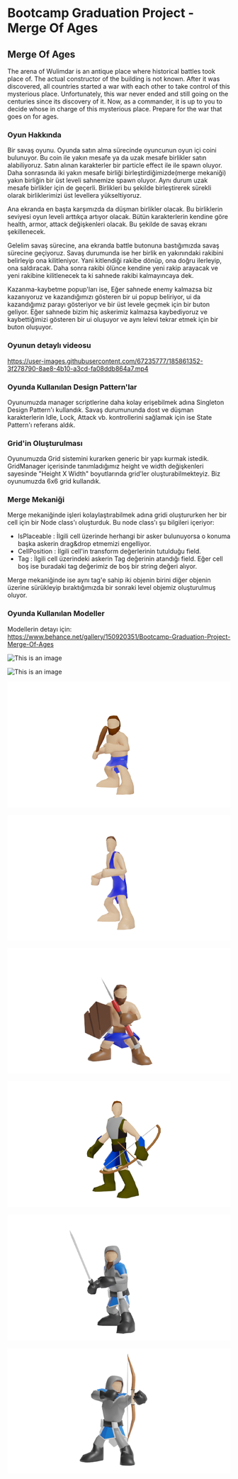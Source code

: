 # Bootcamp Graduation Project - Merge Of Ages

<h2>Merge Of Ages</h2>
The arena of Wulimdar is an antique place where historical battles took place of. The actual constructor of the building is not known. After it was discovered, all countries started a war with each other to take control of this mysterious place. Unfortunately, this war never ended and still going on the centuries since its discovery of it. Now, as a commander, it is up to you to decide whose in charge of this mysterious place. Prepare for the war that goes on for ages.

<h3>Oyun Hakkında</h3>

 Bir savaş oyunu.
 Oyunda satın alma sürecinde oyuncunun oyun içi coini bulunuyor. Bu coin ile yakın mesafe ya da uzak mesafe birlikler satın alabiliyoruz.
 Satın alınan karakterler bir particle effect ile ile spawn oluyor.
 Daha sonrasında iki yakın mesafe birliği birleştirdiğimizde(merge mekaniği) yakın birliğin bir üst leveli sahnemize spawn oluyor.
 Aynı durum uzak mesafe birlikler için de geçerli. Birlikleri bu şekilde birleştirerek sürekli olarak birliklerimizi üst levellera yükseltiyoruz.
 
 Ana ekranda en başta karşımızda da düşman birlikler olacak. Bu birliklerin seviyesi oyun leveli arttıkça artıyor olacak.
 Bütün karakterlerin kendine göre health, armor, attack değişkenleri olacak.
 Bu şekilde de savaş ekranı şekillenecek.
 
 Gelelim savaş sürecine,
 ana ekranda battle butonuna bastığımızda savaş sürecine geçiyoruz.
 Savaş durumunda ise her birlik en yakınındaki rakibini belirleyip ona kilitleniyor.
 Yani kitlendiği rakibe dönüp, ona doğru ilerleyip, ona saldıracak.
 Daha sonra rakibi ölünce kendine yeni rakip arayacak ve yeni rakibine kilitlenecek ta ki sahnede rakibi kalmayıncaya dek.
 
 Kazanma-kaybetme popup'ları ise,
 Eğer sahnede enemy kalmazsa biz kazanıyoruz ve kazandığımızı gösteren bir ui popup beliriyor, ui da kazandığımız parayı gösteriyor ve 
 bir üst levele geçmek için bir buton geliyor.
 Eğer sahnede bizim hiç askerimiz kalmazsa kaybediyoruz ve kaybettiğimizi gösteren bir ui oluşuyor ve aynı lelevi tekrar etmek için bir buton oluşuyor.
 
 <h3>Oyunun detaylı videosu</h3>

https://user-images.githubusercontent.com/67235777/185861352-3f278790-8ae8-4b10-a3cd-fa08ddb864a7.mp4

<h3> Oyunda Kullanılan Design Pattern'lar</h3>
 
 Oyunumuzda manager scriptlerine daha kolay erişebilmek adına Singleton Design Pattern'ı kullandık. Savaş durumununda dost ve düşman karakterlerin Idle, Lock, Attack vb. kontrollerini sağlamak için ise State Pattern'ı referans aldık.
 
 <h3>Grid'in Oluşturulması</h3>
 
 Oyunumuzda Grid sistemini kurarken generic bir yapı kurmak istedik. GridManager içerisinde tanımladığımız height ve width değişkenleri sayesinde "Height X Width" boyutlarında grid'ler oluşturabilmekteyiz. Biz oyunumuzda 6x6 grid kullandık.
 
 <h3>Merge Mekaniği</h3>
 
 Merge mekaniğinde işleri kolaylaştırabilmek adına gridi oluştururken her bir cell için bir Node class'ı oluşturduk. Bu node class'ı şu bilgileri içeriyor:
 - IsPlaceable : İlgili cell üzerinde herhangi bir asker bulunuyorsa o konuma başka askerin drag&drop etmemizi engelliyor.
 - CellPosition : İlgili cell'in transform değerlerinin tutulduğu field.
 - Tag : İlgili cell üzerindeki askerin Tag değerinin atandığı field. Eğer cell boş ise buradaki tag değerimiz de boş bir string değeri alıyor.
 
 Merge mekaniğinde ise aynı tag'e sahip iki objenin birini diğer objenin üzerine sürükleyip bıraktığımızda bir sonraki level objemiz oluşturulmuş oluyor. 
 
 
 <h3>Oyunda Kullanılan Modeller</h3>
 
 Modellerin detayı için: https://www.behance.net/gallery/150920351/Bootcamp-Graduation-Project-Merge-Of-Ages
 
 ![This is an image](https://cdn.discordapp.com/attachments/1002126905266425869/1011018478502817983/GameScene2.png)
 
 ![This is an image](https://cdn.discordapp.com/attachments/1002127222037024808/1010100799730368582/Render_Scene.png)
 
 ![This is an image](https://raw.githubusercontent.com/harunesad/Bootcamp-Graduation-Project/main/Assets/Art/Images/CRender2-removebg-preview.png)
 
 ![This is an image](https://raw.githubusercontent.com/harunesad/Bootcamp-Graduation-Project/main/Assets/Art/Images/CRender3-removebg-preview.png)
 
 ![This is an image](https://raw.githubusercontent.com/harunesad/Bootcamp-Graduation-Project/main/Assets/Art/Images/Render_SCharacter4-removebg-preview.png)
 
 ![This is an image](https://raw.githubusercontent.com/harunesad/Bootcamp-Graduation-Project/main/Assets/Art/Images/CRender-removebg-preview.png)
 
 ![This is an image](https://raw.githubusercontent.com/harunesad/Bootcamp-Graduation-Project/main/Assets/Art/Images/Render_SCharacter2-removebg-preview.png)
 
 ![This is an image](https://raw.githubusercontent.com/harunesad/Bootcamp-Graduation-Project/main/Assets/Art/Images/Render_SCharacter8-removebg-preview.png)
